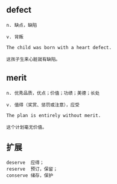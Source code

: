 ## defect
```
n. 缺点，缺陷

v. 背叛

The child was born with a heart defect.

这孩子生来心脏就有缺陷。
```
## merit
```
n. 优秀品质，优点；价值；功绩；美德；长处

v. 值得（奖赏、惩罚或注意），应受

The plan is entirely without merit.

这个计划毫无价值。
```
## 扩展
```
deserve  应得；
reserve  预订，保留；
conserve 储存，保护
```